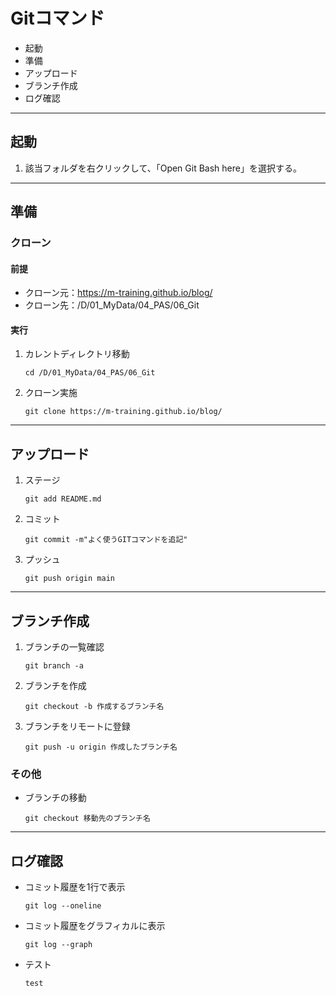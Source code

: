 
# Gitコマンド

* 起動
* 準備
* アップロード
* ブランチ作成
* ログ確認

---

## 起動

1. 該当フォルダを右クリックして、「Open Git Bash here」を選択する。

---

## 準備

### クローン

#### 前提

* クローン元：<https://m-training.github.io/blog/>
* クローン先：/D/01_MyData/04_PAS/06_Git

#### 実行

1. カレントディレクトリ移動

    ```git
    cd /D/01_MyData/04_PAS/06_Git
    ```

2. クローン実施

    ```git
    git clone https://m-training.github.io/blog/
    ```

---

## アップロード

1. ステージ

    ```git
    git add README.md
    ```

2. コミット

    ```git
    git commit -m"よく使うGITコマンドを追記"
    ```

3. プッシュ

    ```git
    git push origin main
    ```

---

## ブランチ作成

1. ブランチの一覧確認

    ```git
    git branch -a
    ```

2. ブランチを作成

    ```git
    git checkout -b 作成するブランチ名
    ```

3. ブランチをリモートに登録

    ```git
    git push -u origin 作成したブランチ名
    ```

### その他

* ブランチの移動

    ```git
    git checkout 移動先のブランチ名
    ```

---

## ログ確認

* コミット履歴を1行で表示

    ```git
    git log --oneline
    ```

* コミット履歴をグラフィカルに表示

    ```git
    git log --graph
    ```

* テスト

    ```git
    test
    ```
